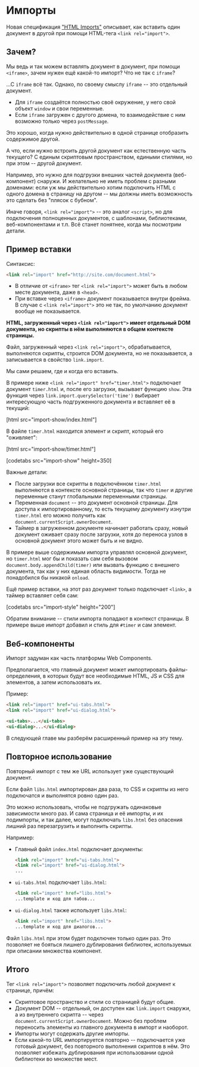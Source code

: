# Импорты

Новая спецификация ["HTML Imports"](http://w3c.github.io/webcomponents/spec/imports/index.html) описывает, как вставить один документ в другой при помощи HTML-тега `<link rel="import">`.

## Зачем?

Мы ведь и так можем вставлять документ в документ, при помощи `<iframe>`, зачем нужен ещё какой-то импорт? Что не так с `iframe`?

...С `iframe` всё так. Однако, по своему смыслу `iframe` -- это отдельный документ.

- Для `iframe` создаётся полностью своё окружение, у него свой объект `window` и свои переменные.
- Если `iframe` загружен с другого домена, то взаимодействие с ним возможно только через `postMessage`.

Это хорошо, когда нужно действительно в одной странице отобразить содержимое другой.

А что, если нужно встроить другой документ как естественную часть текущего? С единым скриптовым пространством, едиными стилями, но при этом -- другой документ.

Например, это нужно для подгрузки внешних частей документа (веб-компонент) снаружи. И желательно не иметь проблем с разными доменами: если уж мы действительно хотим подключить HTML с одного домена в  страницу на другом -- мы должны иметь возможность это сделать без "плясок с бубном".

Иначе говоря, `<link rel="import">` -- это аналог `<script>`, но для подключения полноценных документов, с шаблонами, библиотеками, веб-компонентами и т.п. Всё станет понятнее, когда мы посмотрим детали.

## Пример вставки

Синтаксис:

```html
<link rel="import" href="http://site.com/document.html">
```

- В отличие от `<iframe>` тег `<link rel="import">` может быть в любом месте документа, даже в `<head>`.
- При вставке через `<iframe>` документ показывается внутри фрейма. В случае с `<link rel="import">` это не так, по умолчанию документ вообще не показывается.

**HTML, загруженный через `<link rel="import">` имеет отдельный DOM документа, но скрипты в нём выполняются в общем контексте страницы.**

Файл, загруженный через `<link rel="import">`, обрабатывается, выполняются скрипты, строится DOM документа, но не показывается, а записывается в свойство `link.import`.

Мы сами решаем, где и когда его вставить.

В примере ниже `<link rel="import" href="timer.html">` подключает документ `timer.html` и, после его загрузки, вызывает функцию `show`. Эта функция через `link.import.querySelector('time')` выбирает интересующую часть подгруженного документа и вставляет её в текущий:

[html src="import-show/index.html"]

В файле `timer.html` находится элемент и скрипт, который его "оживляет":

[html src="import-show/timer.html"]

[codetabs src="import-show" height=350]

Важные детали:

- После загрузки все скрипты в подключённом `timer.html` выполняются в контексте основной страницы, так что `timer` и другие переменные станут глобальными переменными страницы.
- Переменная `document` -- это документ основной страницы. Для доступа к импортированному, то есть текущему документу изнутри `timer.html` его можно получить как `document.currentScript.ownerDocument`.
- Таймер в загруженном документе начинает работать сразу, новый документ оживает сразу после загрузки, хотя до переноса узлов в основной документ этого может быть и не видно.

В примере выше содержимым импорта управлял основной документ, но `timer.html` мог бы и показать сам себя вызовом `document.body.appendChild(timer)` или вызвать функцию с внешнего документа, так как у них единая область видимости. Тогда не понадобился бы никакой `onload`.

Ещё пример вставки, на этот раз документ только подключает `<link>`, а таймер вставляет себя сам:

[codetabs src="import-style" height="200"]

Обратим внимание -- стили импорта попадают в контекст страницы. В примере выше импорт добавил и стиль для `#timer` и сам элемент.

## Веб-компоненты

Импорт задуман как часть платформы Web Components.

Предполагается, что главный документ может импортировать файлы-определения, в которых будут все необходимые HTML, JS и CSS для элементов, а затем использовать их.

Пример:

```html
<link rel="import" href="ui-tabs.html">
<link rel="import" href="ui-dialog.html">

<ui-tabs>...</ui-tabs>
<ui-dialog>...</ui-dialog>
```

В следующей главе мы разберём расширенный пример на эту тему.

## Повторное использование

Повторный импорт с тем же URL использует уже существующий документ.

Если файл `libs.html` импортирован два раза, то CSS и скрипты из него подключатся и выполнятся ровно один раз.

Это можно использовать, чтобы не подгружать одинаковые зависимости много раз. И сама страница и её импорты, и их подимпорты, и так далее, могут подключать `libs.html` без опасения лишний раз перезагрузить и выполнить скрипты.

Например:

- Главный файл `index.html` подключает документы:

    ```html no-beautify
    <link rel="import" href="ui-tabs.html">
    <link rel="import" href="ui-dialog.html">
    ...
    ```
- `ui-tabs.html` подключает `libs.html`:

    ```html no-beautify
    <link rel="import" href="libs.html">
    ...template и код для табов...
    ```

- `ui-dialog.html` также использует `libs.html`:

    ```html no-beautify
    <link rel="import" href="libs.html">
    ...template и код для диалогов...
    ```

Файл `libs.html` при этом будет подключен только один раз. Это позволяет не бояться лишнего дублирования библиотек, используемых при описании множества компонент.

## Итого

Тег `<link rel="import">` позволяет подключить любой документ к странице, причём:

- Скриптовое пространство и стили со страницей будут общие.
- Документ DOM -- отдельный, он доступен как `link.import` снаружи, а из внутреннего скрипта -- через `document.currentScript.ownerDocument`. Можно без проблем переносить элементы из главного документа в импорт и наоборот.
- Импорты могут содержать другие импорты.
- Если какой-то URL импортируется повторно -- подключается уже готовый документ, без повторного выполнения скриптов в нём. Это позволяет избежать дублирования при использовании одной библиотеки во множестве мест.

